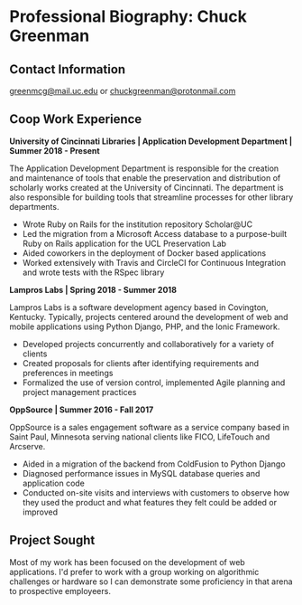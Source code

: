 # Professional Biography: Chuck Greenman

## Contact Information
greenmcg@mail.uc.edu or chuckgreenman@protonmail.com

## Coop Work Experience
**University of Cincinnati Libraries | Application Development Department | Summer 2018 - Present**

The Application Development Department is responsible for the creation and maintenance of tools that enable the preservation and distribution of scholarly works created at the University of Cincinnati.  The department is also responsible for building tools that streamline processes for other library departments.

*   Wrote Ruby on Rails for the institution repository Scholar@UC
*   Led the migration from a Microsoft Access database to a purpose-built Ruby on Rails application for the UCL Preservation Lab
*   Aided coworkers in the deployment of Docker based applications
*   Worked extensively with Travis and CircleCI for Continuous Integration and wrote tests with the RSpec library

**Lampros Labs | Spring 2018 - Summer 2018**

Lampros Labs is a software development agency based in Covington, Kentucky.  Typically, projects centered around the development of web and mobile applications using Python Django, PHP, and the Ionic Framework.

*   Developed projects concurrently and collaboratively for a variety of clients
*   Created proposals for clients after identifying requirements and preferences in meetings
*   Formalized the use of version control, implemented Agile planning and project management practices

**OppSource | Summer 2016 - Fall 2017**

OppSource is a sales engagement software as a service company based in Saint Paul, Minnesota serving national clients like FICO, LifeTouch and Arcserve.

*   Aided in a migration of the backend from ColdFusion to Python Django
*   Diagnosed performance issues in MySQL database queries and application code
*   Conducted on-site visits and interviews with customers to observe how they used the product and what features they felt could be added or improved

## Project Sought
Most of my work has been focused on the development of web applications.  I'd prefer to work with a group working on algorithmic challenges or hardware so I can demonstrate some proficiency in that arena to prospective employeers.
